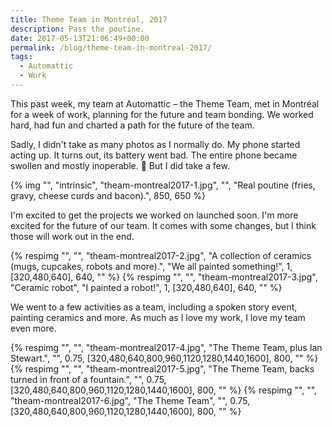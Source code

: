 ```yaml
---
title: Theme Team in Montréal, 2017
description: Pass the poutine.
date: 2017-05-13T21:06:49+00:00
permalink: /blog/theme-team-in-montreal-2017/
tags:
  - Automattic
  - Work
---
```


This past week, my team at Automattic – the Theme Team, met in Montréal for a week of work, planning for the future and team bonding. We worked hard, had fun and charted a path for the future of the team.

Sadly, I didn't take as many photos as I normally do. My phone started acting up. It turns out, its battery went bad. The entire phone became swollen and mostly inoperable. 🙁 But I did take a few.

{% img "", "intrinsic", "theam-montreal2017-1.jpg", "", "Real poutine (fries, gravy, cheese curds and bacon).", 850, 650 %}

I'm excited to get the projects we worked on launched soon. I'm more excited for the future of our team. It comes with some changes, but I think those will work out in the end.

<div class="reel" role="region" aria-label="Theme Team in Montréal, 2017 image gallery" tabindex="0">
  {% respimg "", "", "theam-montreal2017-2.jpg", "A collection of ceramics (mugs, cupcakes, robots and more).", "We all painted something!", 1, [320,480,640], 640, "" %}
  {% respimg "", "", "theam-montreal2017-3.jpg", "Ceramic robot", "I painted a robot!", 1, [320,480,640], 640, "" %}
</div>

We went to a few activities as a team, including a spoken story event, painting ceramics and more. As much as I love my work, I love my team even more.

<div class="reel" role="region" aria-label="Theme Team in Montréal, 2017 image gallery" tabindex="0">
  {% respimg "", "", "theam-montreal2017-4.jpg", "The Theme Team, plus Ian Stewart.", "", 0.75, [320,480,640,800,960,1120,1280,1440,1600], 800, "" %}
  {% respimg "", "", "theam-montreal2017-5.jpg", "The Theme Team, backs turned in front of a fountain.", "", 0.75, [320,480,640,800,960,1120,1280,1440,1600], 800, "" %}
  {% respimg "", "", "theam-montreal2017-6.jpg", "The Theme Team", "", 0.75, [320,480,640,800,960,1120,1280,1440,1600], 800, "" %}
</div>
